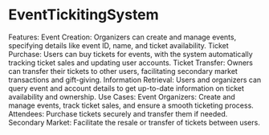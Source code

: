 # EventTickitingSystem
Features:
Event Creation: Organizers can create and manage events, specifying details like event ID, name, and ticket availability.
Ticket Purchase: Users can buy tickets for events, with the system automatically tracking ticket sales and updating user accounts.
Ticket Transfer: Owners can transfer their tickets to other users, facilitating secondary market transactions and gift-giving.
Information Retrieval: Users and organizers can query event and account details to get up-to-date information on ticket availability and ownership.
Use Cases:
Event Organizers: Create and manage events, track ticket sales, and ensure a smooth ticketing process.
Attendees: Purchase tickets securely and transfer them if needed.
Secondary Market: Facilitate the resale or transfer of tickets between users.
